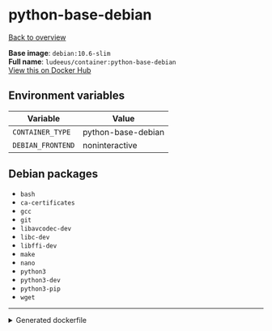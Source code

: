 # python-base-debian

[Back to overview](../index.md)

**Base image**: `debian:10.6-slim`  
**Full name**: `ludeeus/container:python-base-debian`  
[View this on Docker Hub](https://hub.docker.com/r/ludeeus/container/tags?page=1&name=python-base-debian)

## Environment variables

Variable | Value 
-- | --
`CONTAINER_TYPE` | python-base-debian
`DEBIAN_FRONTEND` | noninteractive

## Debian packages

- `bash`
- `ca-certificates`
- `gcc`
- `git`
- `libavcodec-dev`
- `libc-dev`
- `libffi-dev`
- `make`
- `nano`
- `python3`
- `python3-dev`
- `python3-pip`
- `wget`



***
<details>
<summary>Generated dockerfile</summary>

<pre>
FROM debian:10.6-slim

ENV DEBIAN_FRONTEND=noninteractive
ENV CONTAINER_TYPE=python-base-debian



RUN  \ 
    apt update \ 
    && apt install -y --no-install-recommends --allow-downgrades  \ 
        ca-certificates \ 
        nano \ 
        bash \ 
        wget \ 
        git \ 
        gcc \ 
        libc-dev \ 
        libffi-dev \ 
        libavcodec-dev \ 
        python3-dev \ 
        make \ 
        python3 \ 
        python3-pip \ 
    && ln -s /usr/bin/python3 /usr/bin/python \ 
    && rm -fr /var/lib/apt/lists/* \ 
    && rm -fr /tmp/* /var/{cache,log}/*




</pre>

<i>This is a generated version of the context used while building the container, some of the labels will not be correct since they use information in the action that publishes the container</i>
</details>

